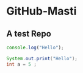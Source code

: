 # GitHub-Masti
## A test Repo

```javascript
console.log("Hello");
```

```Java
System.out.print("Hello");
int a = 5 ;
```
